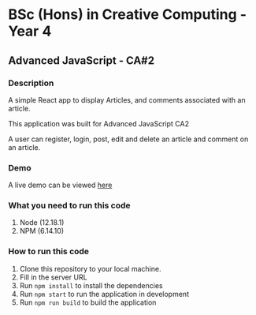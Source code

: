 # BSc (Hons) in Creative Computing - Year 4

## Advanced JavaScript - CA#2

### Description

A simple React app to display Articles, and comments associated with an article.

This application was built for Advanced JavaScript CA2

A user can register, login, post, edit and delete an article and comment on an article.

### Demo

A live demo can be viewed [here](http://adv-js-ca2.eoan.ie)

### What you need to run this code

1. Node (12.18.1)
2. NPM (6.14.10)

### How to run this code

1. Clone this repository to your local machine.
2. Fill in the server URL
3. Run `npm install` to install the dependencies
4. Run `npm start` to run the application in development
5. Run `npm run build` to build the application
